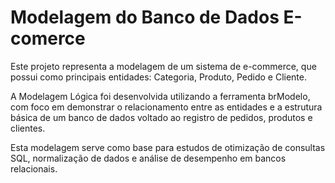 # Modelagem do Banco de Dados E-comerce 
Este projeto representa a modelagem de um sistema de e-commerce, que possui como principais entidades: Categoria, Produto, Pedido e Cliente.

A Modelagem Lógica foi desenvolvida utilizando a ferramenta brModelo, com foco em demonstrar o relacionamento entre as entidades e a estrutura básica de um banco de dados voltado ao registro de pedidos, produtos e clientes.

Esta modelagem serve como base para estudos de otimização de consultas SQL, normalização de dados e análise de desempenho em bancos relacionais.
